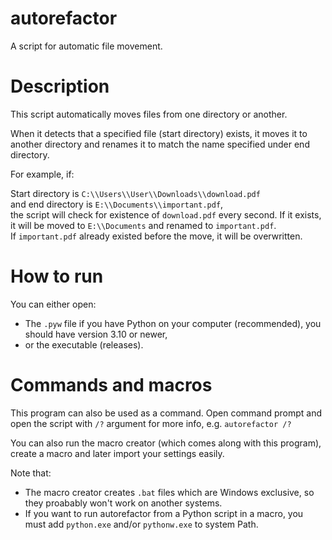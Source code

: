 # autorefactor
A script for automatic file movement.

# Description
This script automatically moves files from one directory or another.

When it detects that a specified file (start directory) exists, it moves it to another directory and renames it to match the name specified under end directory.

For example, if:

Start directory is ```C:\\Users\\User\\Downloads\\download.pdf```\
and end directory is ```E:\\Documents\\important.pdf```,\
the script will check for existence of ```download.pdf``` every second. If it exists, it will be moved to ```E:\\Documents``` and renamed to ```important.pdf```.\
If ```important.pdf``` already existed before the move, it will be overwritten.

# How to run
You can either open:
- The ```.pyw``` file if you have Python on your computer (recommended), you should have version 3.10 or newer,
- or the executable (releases).

# Commands and macros
This program can also be used as a command. Open command prompt and open the script with ```/?``` argument for more info, e.g.
```autorefactor /?```

You can also run the macro creator (which comes along with this program), create a macro and later import your settings easily.

Note that:
- The macro creator creates ```.bat``` files which are Windows exclusive, so they proabably won't work on another systems.
- If you want to run autorefactor from a Python script in a macro, you must add ```python.exe``` and/or ```pythonw.exe``` to system Path.
